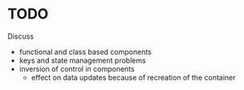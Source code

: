 # TODO

Discuss 
- functional and class based components
- keys and state management problems
- inversion of control in components
    - effect on data updates because of recreation of the container